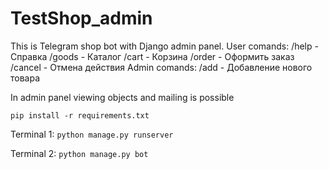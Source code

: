 # TestShop_admin

This is Telegram shop bot with Django admin panel.
User comands:
/help - Справка
/goods - Каталог 
/cart - Корзина 
/order - Оформить заказ 
/cancel - Отмена действия
Admin comands:
/add - Добавление нового товара

In admin panel viewing objects and mailing is possible

<code>pip install -r requirements.txt</code>

Terminal 1:
<code>python manage.py runserver</code>

Terminal 2:
<code>python manage.py bot</code>
